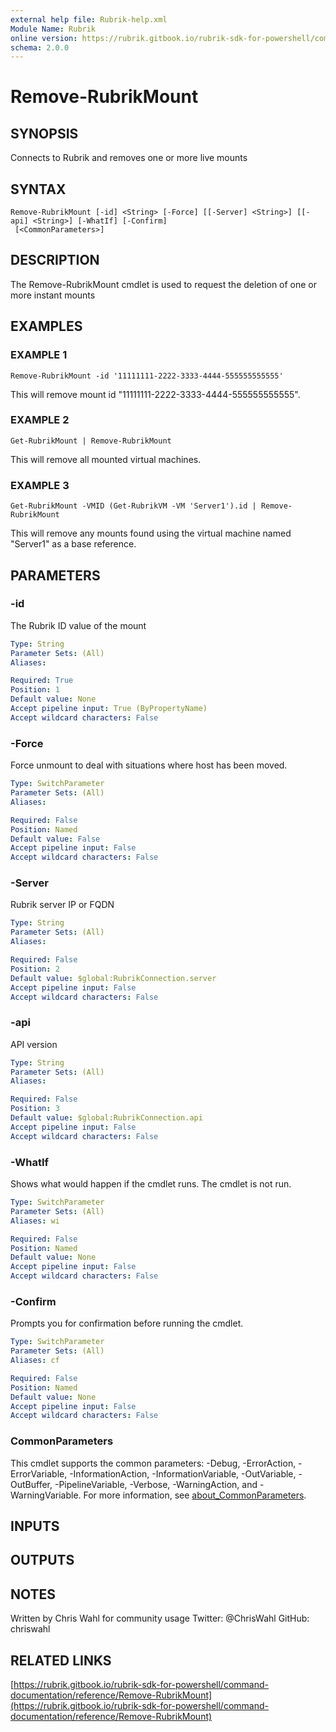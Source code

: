 ```yaml
---
external help file: Rubrik-help.xml
Module Name: Rubrik
online version: https://rubrik.gitbook.io/rubrik-sdk-for-powershell/command-documentation/reference/Remove-RubrikMount
schema: 2.0.0
---
```


# Remove-RubrikMount

## SYNOPSIS
Connects to Rubrik and removes one or more live mounts

## SYNTAX

```
Remove-RubrikMount [-id] <String> [-Force] [[-Server] <String>] [[-api] <String>] [-WhatIf] [-Confirm]
 [<CommonParameters>]
```

## DESCRIPTION
The Remove-RubrikMount cmdlet is used to request the deletion of one or more instant mounts

## EXAMPLES

### EXAMPLE 1
```
Remove-RubrikMount -id '11111111-2222-3333-4444-555555555555'
```

This will remove mount id "11111111-2222-3333-4444-555555555555".

### EXAMPLE 2
```
Get-RubrikMount | Remove-RubrikMount
```

This will remove all mounted virtual machines.

### EXAMPLE 3
```
Get-RubrikMount -VMID (Get-RubrikVM -VM 'Server1').id | Remove-RubrikMount
```

This will remove any mounts found using the virtual machine named "Server1" as a base reference.

## PARAMETERS

### -id
The Rubrik ID value of the mount

```yaml
Type: String
Parameter Sets: (All)
Aliases:

Required: True
Position: 1
Default value: None
Accept pipeline input: True (ByPropertyName)
Accept wildcard characters: False
```

### -Force
Force unmount to deal with situations where host has been moved.

```yaml
Type: SwitchParameter
Parameter Sets: (All)
Aliases:

Required: False
Position: Named
Default value: False
Accept pipeline input: False
Accept wildcard characters: False
```

### -Server
Rubrik server IP or FQDN

```yaml
Type: String
Parameter Sets: (All)
Aliases:

Required: False
Position: 2
Default value: $global:RubrikConnection.server
Accept pipeline input: False
Accept wildcard characters: False
```

### -api
API version

```yaml
Type: String
Parameter Sets: (All)
Aliases:

Required: False
Position: 3
Default value: $global:RubrikConnection.api
Accept pipeline input: False
Accept wildcard characters: False
```

### -WhatIf
Shows what would happen if the cmdlet runs.
The cmdlet is not run.

```yaml
Type: SwitchParameter
Parameter Sets: (All)
Aliases: wi

Required: False
Position: Named
Default value: None
Accept pipeline input: False
Accept wildcard characters: False
```

### -Confirm
Prompts you for confirmation before running the cmdlet.

```yaml
Type: SwitchParameter
Parameter Sets: (All)
Aliases: cf

Required: False
Position: Named
Default value: None
Accept pipeline input: False
Accept wildcard characters: False
```

### CommonParameters
This cmdlet supports the common parameters: -Debug, -ErrorAction, -ErrorVariable, -InformationAction, -InformationVariable, -OutVariable, -OutBuffer, -PipelineVariable, -Verbose, -WarningAction, and -WarningVariable. For more information, see [about_CommonParameters](http://go.microsoft.com/fwlink/?LinkID=113216).

## INPUTS

## OUTPUTS

## NOTES
Written by Chris Wahl for community usage
Twitter: @ChrisWahl
GitHub: chriswahl

## RELATED LINKS

[https://rubrik.gitbook.io/rubrik-sdk-for-powershell/command-documentation/reference/Remove-RubrikMount](https://rubrik.gitbook.io/rubrik-sdk-for-powershell/command-documentation/reference/Remove-RubrikMount)


